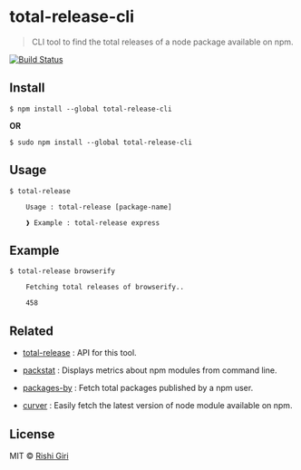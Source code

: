 # total-release-cli

> CLI tool to find the total releases of a node package available on npm.

[![Build Status](https://travis-ci.org/CodeDotJS/total-release-cli.svg?branch=master)](https://travis-ci.org/CodeDotJS/total-release-cli)

## Install

```
$ npm install --global total-release-cli
```

__OR__

```
$ sudo npm install --global total-release-cli
```

## Usage

```
$ total-release

	Usage : total-release [package-name]

	❱ Example : total-release express
```

## Example

```
$ total-release browserify

	Fetching total releases of browserify..

	458
```

## Related

- [total-release](https://github.com/CodeDotJS/total-release) : API for this tool.

- [packstat](https://github.com/CodeDotJS/packstat-cli) : Displays metrics about npm modules from command line.

- [packages-by](https://github.com/CodeDotJS/packages-by-cli) : Fetch total packages published by a npm user.

- [curver](https://github.com/CodeDotJS/curver-cli) : Easily fetch the latest version of node module available on npm.

## License

MIT &copy; [Rishi Giri](http://rishigiri.com)
